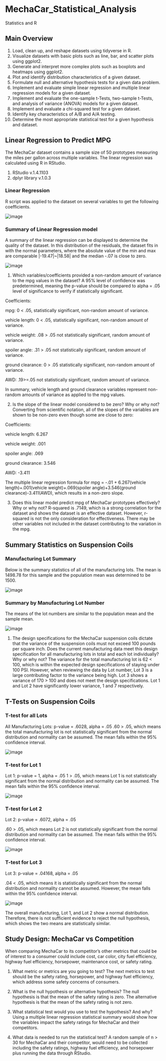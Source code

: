 # MechaCar_Statistical_Analysis
Statistics and R

## Main Overview
1. Load, clean up, and reshape datasets using tidyverse in R.
2. Visualize datasets with basic plots such as line, bar, and scatter plots using ggplot2.
3. Generate and interpret more complex plots such as boxplots and heatmaps using ggplot2.
4. Plot and identify distribution characteristics of a given dataset.
5. Formulate null and alternative hypothesis tests for a given data problem.
6. Implement and evaluate simple linear regression and multiple linear regression models for a given dataset.
7. Implement and evaluate the one-sample t-Tests, two-sample t-Tests, and analysis of variance (ANOVA) models for a given dataset.
8. Implement and evaluate a chi-squared test for a given dataset.
9. Identify key characteristics of A/B and A/A testing.
10. Determine the most appropriate statistical test for a given hypothesis and dataset.

## Linear Regression to Predict MPG

The MechaCar dataset contains a sample size of 50 prototypes measuring the miles per gallon across multiple variables. The linear regression was calculated using R in RStudio.

1. RStudio v.1.4.1103
2. dplyr library v.1.0.3

### Linear Regression
R script was applied to the dataset on several variables to get the following coefficients.

![image](https://user-images.githubusercontent.com/96365651/166086977-98504c6a-f2cc-4bd4-a341-d1441e304a28.png)

### Summary of Linear Regression model
A summary of the linear regression can be displayed to determine the quality of the dataset. In this distribution of the residuals, the dataset fits in with the normal parameters, where the absolute value of the min and max are comparable |-19.47|~|18.58| and the median -.07 is close to zero.

![image](https://user-images.githubusercontent.com/96365651/166086986-d0e54acd-b140-46fc-8eba-963748ead31b.png)

1. Which variables/coefficients provided a non-random amount of variance to the mpg values in the dataset?
A 95% level of confidence was predetermined, meaning the p-value should be compared to alpha = .05 level of significance to verify if statistically significant.

Coefficients: 

mpg: 0 < .05, statistically significant, non-random amount of variance. 

vehicle length: 0 < .05, statistically significant, non-random amount of variance. 

vehicle weight: .08 > .05 not statistically significant, random amount of variance.  

spoiler angle: .31 > .05 not statistically significant, random amount of variance. 

ground clearance: 0 > .05 statistically significant, non-random amount of variance. 

AWD: .19>=.05 not statistically significant, random amount of variance. 
 



In summary, vehicle length and ground clearance variables represent non-random amounts of variance as applied to the mpg values.

2. Is the slope of the linear model considered to be zero? Why or why not?
Converting from scientific notation, all of the slopes of the variables are shown to be non-zero even though some are close to zero:

Coefficients:

vehicle length: 6.267

vehicle weight: .001

spoiler angle: .069

ground clearance: 3.546

AWD: -3.411


The multiple linear regression formula for mpg = -.01 + 6.267(vehicle length)+.001(vehicle weight)+.069(spoiler angle)+3.546(ground clearance)-3.411(AWD), which results in a non-zero slope.

3. Does this linear model predict mpg of MechaCar prototypes effectively? Why or why not?
R-squared is .7149, which is a strong correlation for the dataset and shows the dataset is an effective dataset. However, r-squared is not the only consideration for effectiveness. There may be other variables not included in the dataset contributing to the variation in the mpg.


## Summary Statistics on Suspension Coils

### Manufacturing Lot Summary
Below is the summary statistics of all of the manufacturing lots. The mean is 1498.78 for this sample and the population mean was determined to be 1500.

![image](https://user-images.githubusercontent.com/96365651/166087037-91da3532-8d05-4765-b150-d07bb70908d2.png)

### Summary by Manufacturing Lot Number

The means of the lot numbers are similar to the population mean and the sample mean.

![image](https://user-images.githubusercontent.com/96365651/166087042-6cec1a43-df5d-466d-89f2-3859ebb75d4c.png)

1. The design specifications for the MechaCar suspension coils dictate that the variance of the suspension coils must not exceed 100 pounds per square inch. Does the current manufacturing data meet this design specification for all manufacturing lots in total and each lot individually? Why or why not?
The variance for the total manufacturing lot is 62 < 100, which is within the expected design specifications of staying under 100 PSI. However, when reviewing the data by Lot number, Lot 3 is a large contributing factor to the variance being high. Lot 3 shows a variance of 170 > 100 and does not meet the design specifications. Lot 1 and Lot 2 have significantly lower variance, 1 and 7 respectively.

## T-Tests on Suspension Coils

### T-test for all Lots

All Manufacturing Lots: p-value = .6028, alpha = .05
.60 > .05, which means the total manufacturing lot is not statistically significant from the normal distribution and normality can be assumed. The mean falls within the 95% confidence interval.

![image](https://user-images.githubusercontent.com/96365651/166087065-63f9427b-4335-427a-8ab3-181dfdf82025.png)

### T-test for Lot 1

Lot 1: p-value = 1, alpha = .05
1 > .05, which means Lot 1 is not statistically significant from the normal distribution and normality can be assumed. The mean falls within the 95% confidence interval.

![image](https://user-images.githubusercontent.com/96365651/166087075-48d4f051-0a4c-4945-8d1d-2ba72fc3d604.png)

### T-test for Lot 2

Lot 2: p-value = .6072, alpha = .05

.60 > .05, which means Lot 2 is not statistically significant from the normal distribution and normality can be assumed. The mean falls within the 95% confidence interval.

![image](https://user-images.githubusercontent.com/96365651/166087083-8ef8acb0-8e8c-4171-a3ab-e2d47da65150.png)

### T-test for Lot 3

Lot 3: p-value = .04168, alpha = .05

.04 < .05, which means it is statistically significant from the normal distribution and normality cannot be assumed. However, the mean falls within the 95% confidence interval.

![image](https://user-images.githubusercontent.com/96365651/166087095-3dd70bfa-c802-49b2-8822-b166125fa967.png)

The overall manufacturing, Lot 1, and Lot 2 show a normal distribution. Therefore, there is not sufficient evidence to reject the null hypothesis, which shows the two means are statistically similar.

## Study Design: MechaCar vs Competition

When comparing MechaCar to its competitor’s other metrics that could be of interest to a consumer could include cost, car color, city fuel efficiency, highway fuel efficiency, horsepower, maintenance cost, or safety rating.

1.  What metric or metrics are you going to test?
The next metrics to test should be the safety rating, horsepower, and highway fuel efficiency, which address some safety concerns of consumers.

2. What is the null hypothesis or alternative hypothesis?
The null hypothesis is that the mean of the safety rating is zero. The alternative hypothesis is that the mean of the safety rating is not zero.

3. What statistical test would you use to test the hypothesis? And why?
Using a multiple linear regression statistical summary would show how the variables impact the safety ratings for MechaCar and their competitors.

4. What data is needed to run the statistical test?
A random sample of n > 30 for MechaCar and their competitor, would need to be collected including the safety ratings, highway fuel efficiency, and horsepower plus running the data through RStudio.











